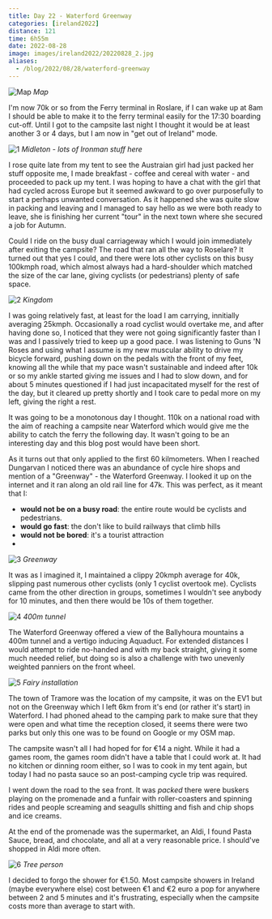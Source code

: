```yaml
--- 
title: Day 22 - Waterford Greenway
categories: [ireland2022]
distance: 121
time: 6h55m
date: 2022-08-28
image: images/ireland2022/20220828_2.jpg
aliases:
  - /blog/2022/08/28/waterford-greenway
---
```


![Map](/images/ireland2022/20220828_map.jpg) 
*Map*

I'm now 70k or so from the Ferry terminal in Roslare, if I can wake up at 8am
I should be able to make it to the ferry terminal easily for the 17:30
boarding cut-off. Until I got to the campsite last night I thought it would be
at least another 3 or 4 days, but I am now in "get out of Ireland" mode.

![1](/images/ireland2022/20220828_1.jpg) 
*Midleton - lots of Ironman stuff here*

I rose quite late from my tent to see the Austraian girl had just packed her
stuff opposite me, I made breakfast - coffee and cereal with water - and
proceeded to pack up my tent. I was hoping to have a chat with the girl that
had cycled across Europe but it seemed awkward to go over purposefully to
start a perhaps unwanted conversation. As it happened she was quite slow in
packing and leaving and I managed to say hello as we were both ready to leave,
she is finishing her current "tour" in the next town where she secured a job
for Autumn.

Could I ride on the busy dual carriageway which I would join immediately after
exiting the campsite? The road that ran all the way to Roselare? It turned out
that yes I could, and there were lots other cyclists on this busy 100kmph
road, which almost always had a hard-shoulder which matched the size of the
car lane, giving cyclists (or pedestrians) plenty of safe space.

![2](/images/ireland2022/20220828_2.jpg) 
*Kingdom*

I was going relatively fast, at least for the load I am carrying, innitially
averaging 25kmph. Occasionally a road cyclist would overtake me, and after
having done so, I noticed that they were not going significantly faster than I
was and I passively tried to keep up a good pace. I was listening to Guns 'N
Roses and using what I assume is my new muscular ability to drive my bicycle
forward, pushing down on the pedals with the front of my feet, knowing all the
while that my pace wasn't sustainable and indeed after 10k or so my ankle
started giving me issues and I had to slow down, and for about 5 minutes
questioned if I had just incapacitated myself for the rest of the day, but it
cleared up pretty shortly and I took care to pedal more on my left, giving the
right a rest.

It was going to be a monotonous day I thought. 110k on a national road with
the aim of reaching a campsite near Waterford which would give me the ability
to catch the ferry the following day. It wasn't going to be an interesting day
and this blog post would have been short.

As it turns out that only applied to the first 60 kilmometers. When I reached
Dungarvan I noticed there was an abundance of cycle hire shops and mention of
a "Greenway" - the Waterford Greenway. I looked it up on the internet and it
ran along an old rail line for 47k. This was perfect, as it meant that I:

- **would not be on a busy road**: the entire route would be cyclists and pedestrians.
- **would go fast**: the don't like to build railways that climb hills
- **would not be bored**: it's a tourist attraction
-
![3](/images/ireland2022/20220828_3.jpg) 
*Greenway*

It was as I imagined it, I maintained a clippy 20kmph average for 40k,
slipping past numerous other cyclists (only 1 cyclist overtook me). Cyclists
came from the other direction in groups, sometimes I wouldn't see anybody for
10 minutes, and then there would be 10s of them together.

![4](/images/ireland2022/20220828_4.jpg) 
*400m tunnel*

The Waterford Greenway offered a view of the Ballyhoura mountains a 400m tunnel
and a vertigo inducing Aquaduct. For extended distances I would attempt to
ride no-handed and with my back straight, giving it some much needed relief,
but doing so is also a challenge with two unevenly weighted panniers on the
front wheel.

![5](/images/ireland2022/20220828_5.jpg) 
*Fairy installation*

The town of Tramore was the location of my campsite, it was on the EV1 but not
on the Greenway which I left 6km from it's end (or rather it's start) in
Waterford. I had phoned ahead to the camping park to make sure that they were
open and what time the reception closed, it seems there were two parks but
only this one was to be found on Google or my OSM map.

The campsite wasn't all I had hoped for for €14 a night. While it had a games
room, the games room didn't have a table that I could work at. It had no
kitchen or dinning room either, so I was to cook in my tent again, but today I
had no pasta sauce so an post-camping cycle trip was required.

I went down the road to the sea front. It was _packed_ there were buskers
playing on the promenade and a funfair with roller-coasters and spinning rides
and people screaming and seagulls shitting and fish and chip shops and ice
creams.

At the end of the promenade was the supermarket, an Aldi, I found Pasta Sauce,
bread, and chocolate, and all at a very reasonable price. I should've shopped
in Aldi more often.

![6](/images/ireland2022/20220828_6.jpg) 
*Tree person*

I decided to forgo the shower for €1.50. Most campsite showers in Ireland
(maybe everywhere else) cost between €1 and €2 euro a pop for anywhere between
2 and 5 minutes and it's frustrating, especially when the campsite costs more
than average to start with.
